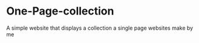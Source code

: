 # One-Page-collection
A simple website that displays a collection a single page websites make by me
